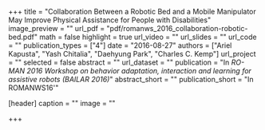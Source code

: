 +++
title = "Collaboration Between a Robotic Bed and a Mobile Manipulator May Improve Physical Assistance for People with Disabilities"
image_preview = ""
url_pdf = "pdf/romanws_2016_collaboration-robotic-bed.pdf"
math = false
highlight = true
url_video = ""
url_slides = ""
url_code = ""
publication_types = ["4"]
date = "2016-08-27"
authors = ["Ariel Kapusta", "Yash Chitalia", "Daehyung Park", "Charles C. Kemp"]
url_project = ""
selected = false
abstract = ""
url_dataset = ""
publication = "In *RO-MAN 2016 Workshop on behavior adaptation, interaction and learning for assistive robots (BAILAR 2016)*"
abstract_short = ""
publication_short = "In ROMANWS16'"

[header]
  caption = ""
  image = ""

+++

